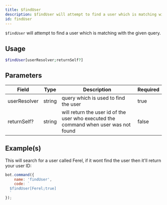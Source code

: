 ```yaml
---
title: $findUser
description: $findUser will attempt to find a user which is matching with the given query.
id: findUser
---
```


`$findUser` will attempt to find a user which is matching with the given query.

## Usage

```php
$findUser[userResolver;returnSelf?]
```

## Parameters

| Field        | Type   | Description                                                                          | Required |
|--------------|--------|--------------------------------------------------------------------------------------|----------|
| userResolver | string | query which is used to find the user                                                 | true     |
| returnSelf?  | string | will return the user id of the user who executed the command when user was not found | false    |

## Example(s)

This will search for a user called Ferel, if it wont find the user then it'll return your user ID:

```javascript
bot.command({
    name: 'findUser',
    code: `
  $findUser[Ferel;true]
  `
});
```
